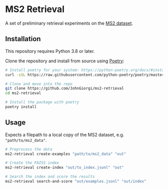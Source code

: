 
# MS2 Retrieval

A set of preliminary retrieval experiments on the [MS2 dataset](https://arxiv.org/abs/2104.06486).

## Installation

This repository requires Python 3.8 or later.

Clone the repository and install from source using [Poetry](https://python-poetry.org/):

```bash
# Install poetry for your system: https://python-poetry.org/docs/#installation
curl -sSL https://raw.githubusercontent.com/python-poetry/poetry/master/get-poetry.py | python

# Clone and move into the repo
git clone https://github.com/JohnGiorgi/ms2-retrieval
cd ms2-retrieval

# Install the package with poetry
poetry install
```

## Usage

Expects a filepath to a local copy of the MS2 dataset, e.g. `"path/to/ms2_data"`.

```bash
# Preprocess the data
ms2-retrieval create-examples "path/to/ms2_data" "out"

# Create the FAISS index
ms2-retrieval create-index "out/to_index.jsonl" "out"

# Search the index and score the results
ms2-retrieval search-and-score "out/examples.jsonl" "out/index"
```